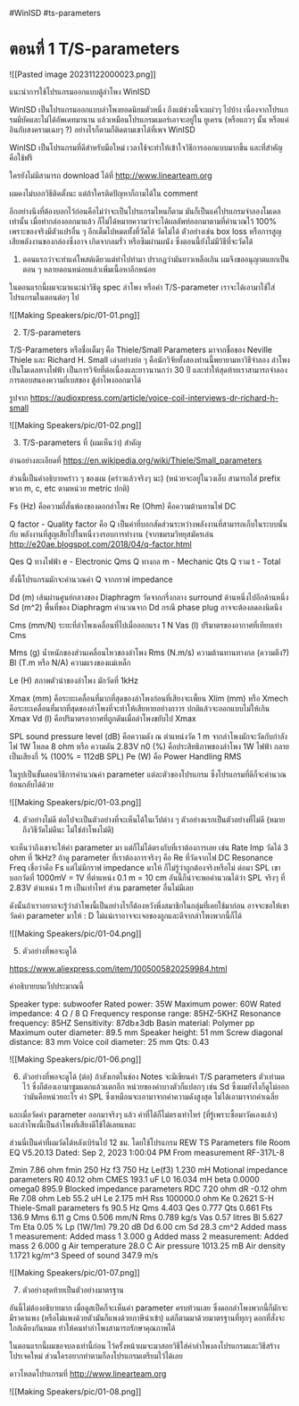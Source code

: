 #WinISD #ts-parameters 

# ตอนที่ 1 T/S-parameters

![[Pasted image 20231122000023.png]]

แนะนำการใช้โปรแกรมออกแบบตู้ลำโพง WinISD

WinISD เป็นโปรแกรมออกแบบลำโพงยอดนิยมตัวหนึ่ง ถึงแม้ช่วงนี้จะแผ่วๆ ไปบ้าง
เนื่องจากโปรแกรมมีบัคและไม่ได้อัพเดทมานาน แล้วเหมือนโปรแกรมเมอร์เอาจะอยู่ใน
ยูเครน (หรือแถวๆ นั้น หรือแค่อินกับสงครามเฉยๆ ?) อย่างไรก็ตามก็ติดตามเขาได้ที่เพจ WinISD

WinISD เป็นโปรแกรมที่ดีสำหรับมือใหม่ เวลาใช้จะทำให้เข้าใจวิธีการออกแบบมากขึ้น
และที่สำคัญคือใช้ฟรี 

ใครยังไม่มีสามารถ download ได้ที่ http://www.linearteam.org

ผมคงไม่บอกวิธีติดตั้งนะ แต่ถ้าใครติดปัญหาก็ถามได้ใน comment

อีกอย่างนึงที่ต้องบอกไว้ก่อนคือไม่ว่าจะเป็นโปรแกรมไหนก็ตาม
มันก็เป็นแค่โปรแกรมจำลองโมเดลเท่านั้น เมื่อทำกล่องออกมาแล้ว
ก็ไม่ได้หมายความว่าจะได้ผลลัพท์ออกมาตามที่คำนวณไว้ 100%
เพราะของจริงมีตัวแปรอื่น ๆ อีกเต็มไปหมดทั้งที่วัดได้ วัดไม่ได้
ตัวอย่างเช่น box loss หรือการสูญเสียพลังงานของกล่องซึ่งอาจ
เกิดจากลมรั่ว หรือซึมผ่านผนัง ซึ่งตอนนี้ยังไม่มีวิธีที่จะวัดได้

1. ตอนแรกว่าจะทำแค่โพสต์เดียวแต่ทำไปทำมา ปรากฎว่ามันยาวเหลือเกิน
ผมจึงขออนุญาตแยกเป็นตอน ๆ  หลายตอนหน่อยแล้วเพิ่มเนื้อหาอีกหน่อย

ในตอนแรกนี้ผมจะมาแนะนำวิธีดู spec ลำโพง หรือค่า T/S-parameter
เราจะได้เอามาใช้ใส่โปรแกรมในตอนต่อๆ ไป

![[Making Speakers/pic/01-01.png]]


2. T/S-parameters

T/S-Parameters หรือชื่อเต็มๆ คือ Thiele/Small Parameters
มาจากชื่อของ Neville Thiele และ Richard H. Small
เล่าอย่างย่อ ๆ คือนักวิจัยทั้งสองท่านนี้พยายามหาวิธีจำลอง
ลำโพงเป็นโมเดลทางไฟฟ้า เป็นการวิจัยที่ต่อเนื่องและยาวนานกว่า 30 ปี
และทำให้สุดท้ายเราสามารถจำลองการตอบสนองความถี่เบสของ
ตู้ลำโพงออกมาได้

รูปจาก https://audioxpress.com/article/voice-coil-interviews-dr-richard-h-small

![[Making Speakers/pic/01-02.png]]

3. T/S-parameters ที่ (ผมเห็นว่า) สำคัญ

อ่านอย่างละเอียดที่ https://en.wikipedia.org/wiki/Thiele/Small_parameters

ส่วนนี้เป็นคำอธิบายคร่าว ๆ ของผม (คร่าวแล้วจริงๆ นะ)
(หน่วยจะอยู่ในวงเล็บ สามารถใส่ prefix พวก m, c, etc ตามหน่วย metric ปกติ)

Fs (Hz) คือความถี่สั่นพ้องของดอกลำโพง 
Re (Ohm) คือความต้านทานไฟ DC 

Q factor - Quality factor 
คือ Q เป็นค่าที่บอกสัดส่วนระหว่างพลังงานที่สามารถเก็บในระบบนั้น กับ พลังงานที่สูญเสียไปในหนึ่งวงรอบการทำงาน (จากชมรมวิทยุสมัครเล่น http://e20ae.blogspot.com/2018/04/q-factor.html

Qes   Q ทางไฟฟ้า e - Electronic
Qms  Q ทางกล m - Mechanic 
Qts    Q รวม t - Total

ทั้งนี้โปรแกรมมักจะคำนวณค่า Q จากกราฟ impedance 

Dd (m) เส้นผ่านศูนย์กลางของ Diaphragm วัดจากกรึ่งกลาง surround ด้านหนึ่งไปอีกด้านหนึ่ง
Sd (m^2) พื้นที่ของ Diaphragm คำนวณจาก Dd กรณี phase plug อาจจะต้องลดลงนิดนึง

Cms (mm/N) ระยะที่ลำโพงเคลื่อนที่ไปเมื่อออกแรง 1 N
Vas (l)  ปริมาตรของอากาศที่เทียบเท่า Cms

Mms (g) น้ำหนักของส่วนเคลื่อนไหวของลำโพง
Rms (N.m/s) ความต้านทานทางกล (ความตึง?)
Bl (T.m หรือ N/A) ความแรงของแม่เหล็ก

Le (H) สภาพตัวนำของลำโพง มักวัดที่ 1kHz 

Xmax (mm) คือระยะเคลื่อนที่มากที่สุดของลำโพงก่อนที่เสียงจะเพี้ยน
Xlim (mm) หรือ Xmech คือระยะเคลื่อนที่มากที่สุดของลำโพงที่จะทำให้เสียหายอย่างถาวร
ปกติแล้วจะออกแบบไม่ให้เกิน Xmax
Vd (l) คือปริมาตรอากาศที่ถูกดันเมื่อลำโพงขยับไป Xmax

SPL sound pressure level (dB) คือความดัง ณ ตำแหน่งวัด 1 m จากลำโพงมักจะวัดกับกำลังไฟ 1W โหลด 8 ohm หรือ ความดัน 2.83V
n0 (%) คือประสิทธิภาพของลำโพง 1W ไฟฟ้า กลายเป็นเสียงกี่ % (100% = 112dB SPL)
Pe (W) คือ Power Handling RMS

ในรูปเป็นขั้นตอนวิธีการคำนวณค่า parameter แต่ละตัวของโปรแกรม
ซึ่งโปรแกรมที่ดีก็จะคำนวณย้อนกลับได้ด้วย

![[Making Speakers/pic/01-03.png]]

4. ตัวอย่างไม่ดี
ต่อไปจะเป็นตัวอย่างที่จะเห็นได้ในเว็ปต่าง ๆ 
ตัวอย่างแรกเป็นตัวอย่างที่ไม่ดี (หมายถึงวิธีวัดไม่ดีนะ ไม่ใช่ลำโพงไม่ดี)

จะเห็นว่าถึงเขาจะให้ค่า parameter มา แต่ก็ไม่ได้ตรงกับที่เราต้องการเลย
เช่น 
Rate Imp วัดได้ 3 ohm ที่ 1kHz? ถ้าดู parameter ที่เราต้องการจริงๆ คือ Re ที่วัดจากไฟ DC 
Resonance Freq เชื่อว่าคือ Fs แต่ไม่มีกราฟ impedance มาให้ ก็ไม่รู้ว่าถูกต้องจริงหรือไม่
ต่อมา SPL เขาบอกวัดที่ 1000mV = 1V ที่ตำแหน่ง 0.1 m = 10 cm อันนี้ก็น่าจะพอคำนวณได้ว่า SPL จริงๆ ที่ 2.83V ตำแหน่ง 1 m เป็นเท่าไหร่
ส่วน parameter อื่นไม่มีเลย

ดังนั้นถ้าเราอยากจะรู้ว่าลำโพงนี้เป็นอย่างไรก็ต้องหวังพึ่งสมาชิกในกลุ่มที่เคยใช้มาก่อน อาจจะขอให้เขาวัดค่า parameter มาให้ : D ไม่แน่เราอาจจะเจอของถูกและดีจากลำโพงพวกนี้ก็ได้

![[Making Speakers/pic/01-04.png]]


5. ตัวอย่างที่พอจะดูได้

https://www.aliexpress.com/item/1005005820259984.html

คำอธิบายบนเว็ปประมาณนี้

Speaker type: subwoofer
Rated power: 35W
Maximum power: 60W
Rated impedance: 4 Ω / 8 Ω
Frequency response range: 85HZ-5KHZ
Resonance frequency: 85HZ
Sensitivity: 87db±3db
Basin material: Polymer pp
Maximum outer diameter: 89.5 mm
Speaker height: 51 mm
Screw diagonal distance: 83 mm
Voice coil diameter: 25 mm
Qts: 0.43

![[Making Speakers/pic/01-06.png]]

6. ตัวอย่างที่พอจะดูได้ (ต่อ)
ถ้าสังเกตในช่อง Notes จะมีเขียนค่า T/S parameters ตัวเท่ามดไว้
ซึ่งก็ต้องเอามาซูมแตกแล้วแตกอีก
หน่วยของค่าบางตัวก็แปลกๆ เช่น Sd ซึ่งผมยังไงก็ดูไม่ออกว่ามันคือหน่วยอะไร
ค่า SPL ซึ่งเหมือนจะเอามาจากค่าความดังสูงสุด ไม่ได้เอามาจากค่าเฉลี่ย

และเมื่อวัดค่า parameter ออกมาจริงๆ แล้ว ค่าที่ได้ก็ไม่ตรงเท่าไหร่ (ที่รู้เพราะซื้อมาวัดเองแล้ว)
และลำโพงนี้เป็นลำโพงที่เสียงดีใช้ได้เลยแหละ

ส่วนนี่เป็นค่าที่ผมวัดได้หลังเบิร์นไป 12 ชม. โดยใช้โปรแกรม REW
TS Parameters file
Room EQ V5.20.13
Dated: Sep 2, 2023 1:00:04 PM
From measurement RF-317L-8

Zmin 7.86 ohm
fmin 250 Hz
f3 750 Hz
Le(f3) 1.230 mH
Motional impedance parameters
R0 40.12 ohm
CMES 193.1 uF
L0 16.034 mH
beta 0.0000 
omega0 895.9 
Blocked impedance parameters
RDC 7.20 ohm
dR -0.12 ohm
Re 7.08 ohm
Leb 55.2 uH
Le 2.175 mH
Rss 100000.0 ohm
Ke 0.2621 S-H
Thiele-Small parameters
fs 90.5 Hz
Qms 4.403
Qes 0.777
Qts 0.661
Fts 136.9
Mms 6.11 g
Cms 0.506 mm/N
Rms 0.789 kg/s
Vas 0.57 litres
Bl 5.627 Tm
Eta 0.05 %
Lp (1W/1m) 79.20 dB
Dd 6.00 cm
Sd 28.3 cm^2
Added mass 1 measurement: 
Added mass 1 3.000 g
Added mass 2 measurement: 
Added mass 2 6.000 g
Air temperature 28.0 C
Air pressure 1013.25 mB
Air density 1.1721 kg/m^3
Speed of sound 347.9 m/s

![[Making Speakers/pic/01-07.png]]

7. ตัวอย่างสุดท้ายเป็นตัวอย่างมาตรฐาน

อันนี้ไม่ต้องอธิบายมาก เมื่อดูสเป็คก็จะเห็นค่า parameter ครบท้วนเลย
ซึ่งดอกลำโพงพวกนี้ก็มักจะมีราคาแพง (หรือไม่แพงด้วยตัวมันก็แพงด้วยภาษีนำเข้า)
แต่ก็ตามมาด้วยมาตรฐานที่ทุกๆ ดอกที่สั่งจะใกล้เคียงกันหมด ทำให้คนทำลำโพงสามารถรักษาคุณภาพได้

ในตอนแรกนี้ผมขอจบลงเท่านี้ก่อน ไว้ครั้งหน้าผมจะมาสอยวิธีใส่ค่าลำโพงลงโปรแกรมและวิธีสร้างโปรเจคใหม่ ส่วนใครอยากทำตามก็ลงโปรแกรมเตรียมไว้ได้เลย

ดาวโหลดโปรแกรมที่ http://www.linearteam.org

![[Making Speakers/pic/01-08.png]]


